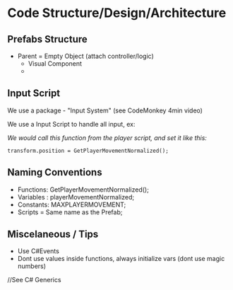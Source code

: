 # Code Structure/Design/Architecture

## Prefabs Structure
* Parent = Empty Object (attach controller/logic)
  * Visual Component
  *
  
## Input Script 
We use a package - "Input System" (see CodeMonkey 4min video)

We use a Input Script to handle all input, ex:

*We would call this function from the player script, and set it like this:*

```transform.position = GetPlayerMovementNormalized();```

## Naming Conventions

* Functions: GetPlayerMovementNormalized();
* Variables : playerMovementNormalized;
* Constants: MAXPLAYERMOVEMENT;
* Scripts = Same name as the Prefab;

## Miscelaneous / Tips

* Use C#Events
* Dont use values inside functions, always initialize vars (dont use magic numbers)


//See C# Generics




